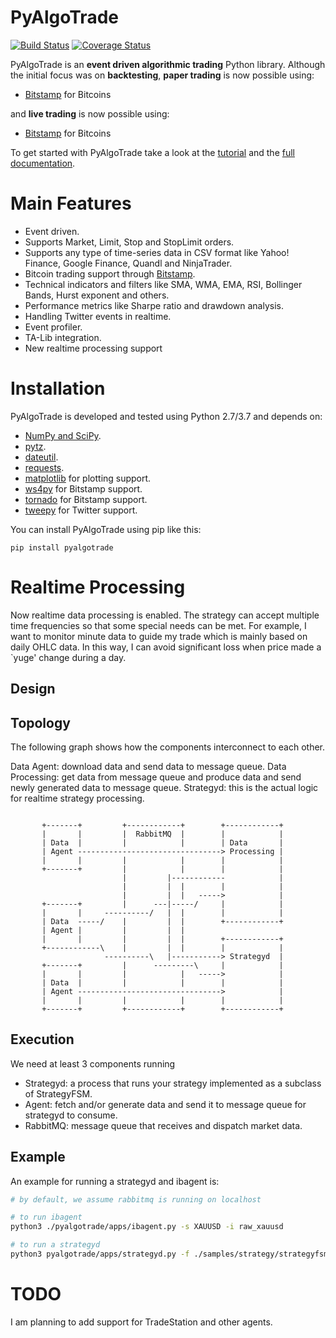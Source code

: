 PyAlgoTrade
===========

[![Build Status](https://travis-ci.org/gbeced/pyalgotrade.png?branch=master)](https://travis-ci.org/gbeced/pyalgotrade)
[![Coverage Status](https://coveralls.io/repos/gbeced/pyalgotrade/badge.svg?branch=master)](https://coveralls.io/r/gbeced/pyalgotrade?branch=master)


PyAlgoTrade is an **event driven algorithmic trading** Python library. Although the initial focus
was on **backtesting**, **paper trading** is now possible using:

 * [Bitstamp](https://www.bitstamp.net/) for Bitcoins

and **live trading** is now possible using:

 * [Bitstamp](https://www.bitstamp.net/) for Bitcoins

To get started with PyAlgoTrade take a look at the [tutorial](http://gbeced.github.io/pyalgotrade/docs/v0.20/html/tutorial.html) and the [full documentation](http://gbeced.github.io/pyalgotrade/docs/v0.20/html/index.html).

# Main Features

 * Event driven.
 * Supports Market, Limit, Stop and StopLimit orders.
 * Supports any type of time-series data in CSV format like Yahoo! Finance, Google Finance, Quandl and NinjaTrader.
 * Bitcoin trading support through [Bitstamp](https://www.bitstamp.net/).
 * Technical indicators and filters like SMA, WMA, EMA, RSI, Bollinger Bands, Hurst exponent and others.
 * Performance metrics like Sharpe ratio and drawdown analysis.
 * Handling Twitter events in realtime.
 * Event profiler.
 * TA-Lib integration.
 * New realtime processing support

# Installation

PyAlgoTrade is developed and tested using Python 2.7/3.7 and depends on:

 * [NumPy and SciPy](http://numpy.scipy.org/).
 * [pytz](http://pytz.sourceforge.net/).
 * [dateutil](https://dateutil.readthedocs.org/en/latest/).
 * [requests](http://docs.python-requests.org/en/latest/).
 * [matplotlib](http://matplotlib.sourceforge.net/) for plotting support.
 * [ws4py](https://github.com/Lawouach/WebSocket-for-Python) for Bitstamp support.
 * [tornado](http://www.tornadoweb.org/en/stable/) for Bitstamp support.
 * [tweepy](https://github.com/tweepy/tweepy) for Twitter support.
 
You can install PyAlgoTrade using pip like this:

```
pip install pyalgotrade
```

# Realtime Processing

Now realtime data processing is enabled. The strategy can accept multiple time frequencies so that some special
needs can be met. For example, I want to monitor minute data to guide my trade which is mainly based on daily
OHLC data. In this way, I can avoid significant loss when price made a `yuge' change during a day.

## Design


## Topology

The following graph shows how the components interconnect to each other.

Data Agent: download data and send data to message queue.
Data Processing: get data from message queue and produce data and send newly generated data to message queue.
Strategyd: this is the actual logic for realtime strategy processing.

```
                                                             
       +-------+         +------------+        +------------+
       |       |         |  RabbitMQ  |        |            |
       | Data  |         |            |        | Data       |
       | Agent --------------------------------> Processing |
       |       |         |            |        |            |
       +-------+         |            |        |            |
                         |         |------------            |
                         |         |  |        |            |
                         |         |  |   ----->            |
       +-------+         |      ---|-----/     |            |
       |       |     ----------/   |  |        |            |
       | Data  -----/    |         |  |        +------------+
       | Agent |         |         |  |                      
       |       |         |         |  |        +------------+
       +------------\    |         |  |        |            |
                     ----------\   |-----------> Strategyd  |
       +-------+         |      ---------\     |            |
       |       |         |            |   ----->            |
       | Data  |         |            |        |            |
       | Agent -------------------------------->            |
       |       |         |            |        |            |
       +-------+         +------------+        +------------+
```

## Execution

We need at least 3 components running

*  Strategyd: a process that runs your strategy implemented as a subclass of StrategyFSM.
*  Agent: fetch and/or generate data and send it to message queue for strategyd to consume.
*  RabbitMQ: message queue that receives and dispatch market data.


## Example
An example for running a strategyd and ibagent is:
```bash
# by default, we assume rabbitmq is running on localhost

# to run ibagent
python3 ./pyalgotrade/apps/ibagent.py -s XAUUSD -i raw_xauusd

# to run a strategyd
python3 pyalgotrade/apps/strategyd.py -f ./samples/strategy/strategyfsm.py -s XAUUSD -i ts_xauusd
```


# TODO

I am planning to add support for TradeStation and other agents.